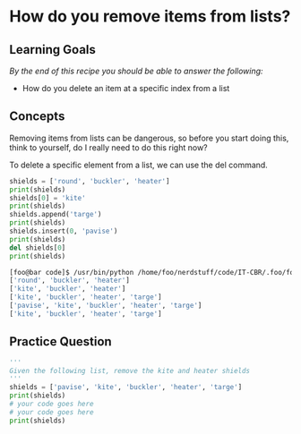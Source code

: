 # How do you remove items from lists? 

## Learning Goals

*By the end of this recipe you should be able to answer the following:*

* How do you delete an item at a specific index from a list


## Concepts

Removing items from lists can be dangerous, so before you start doing this, think to yourself, do I really need to do this right now?

To delete a specific element from a list, we can use the del command.

```python
shields = ['round', 'buckler', 'heater']
print(shields)
shields[0] = 'kite'
print(shields)
shields.append('targe')
print(shields)
shields.insert(0, 'pavise')
print(shields)
del shields[0]
print(shields)
```

```bash
[foo@bar code]$ /usr/bin/python /home/foo/nerdstuff/code/IT-CBR/.foo/foo.py
['round', 'buckler', 'heater']
['kite', 'buckler', 'heater']
['kite', 'buckler', 'heater', 'targe']
['pavise', 'kite', 'buckler', 'heater', 'targe']
['kite', 'buckler', 'heater', 'targe']
```

## Practice Question

```python
'''
Given the following list, remove the kite and heater shields
'''
shields = ['pavise', 'kite', 'buckler', 'heater', 'targe']
print(shields)
# your code goes here
# your code goes here
print(shields)
```
